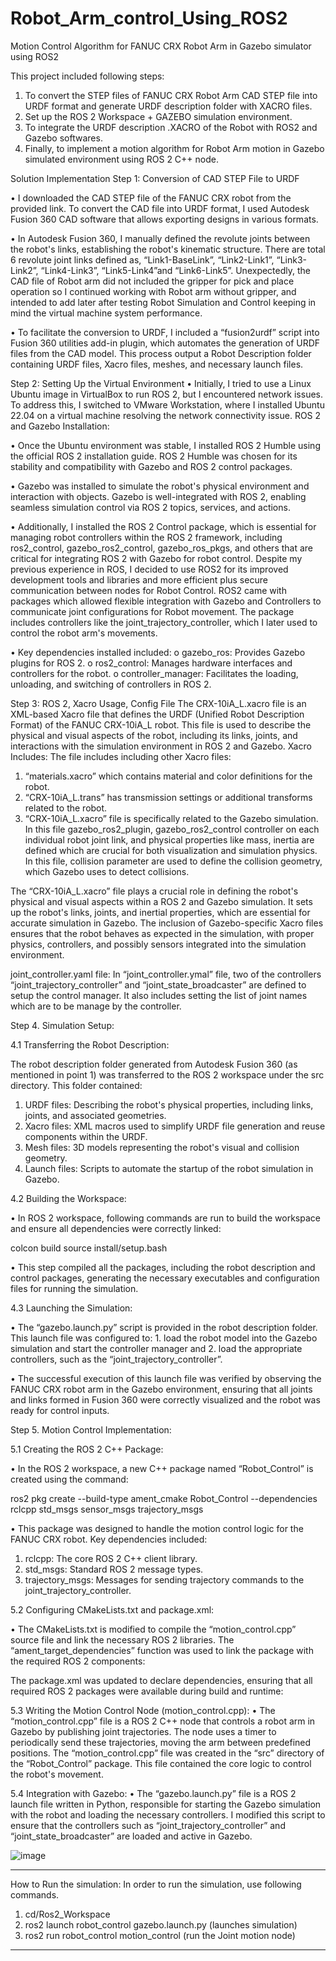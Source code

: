 # Robot_Arm_control_Using_ROS2
Motion Control Algorithm for FANUC CRX Robot Arm in Gazebo simulator using ROS2

This project included following steps: 
1. To convert the STEP files of FANUC CRX Robot Arm CAD STEP file into URDF format and generate URDF description folder with XACRO files. 
2. Set up the ROS 2 Workspace + GAZEBO simulation environment.
3. To integrate the URDF description .XACRO of the Robot with ROS2 and Gazebo softwares.
4. Finally, to implement a motion algorithm for Robot Arm motion in Gazebo simulated environment using ROS 2 C++ node.

Solution Implementation
Step 1: Conversion of CAD STEP File to URDF

• I downloaded the CAD STEP file of the FANUC CRX robot from the provided link. To convert the CAD file into URDF format, I used Autodesk Fusion 360 CAD software that allows exporting designs in various formats.

• In Autodesk Fusion 360, I manually defined the revolute joints between the robot's links, establishing the robot's kinematic structure. There are total 6 revolute joint links defined as, “Link1-BaseLink”, “Link2-Link1”, “Link3-Link2”, “Link4-Link3”, “Link5-Link4”and “Link6-Link5”. Unexpectedly, the CAD file of Robot arm did not included the gripper for pick and place operation so I continued working with Robot arm without gripper, and intended to add later after testing Robot Simulation and Control keeping in mind the virtual machine system performance.

• To facilitate the conversion to URDF, I included a “fusion2urdf” script into Fusion 360 utilities add-in plugin, which automates the generation of URDF files from the CAD model. This process output a Robot Description folder containing URDF files, Xacro files, meshes, and necessary launch files.

Step 2: Setting Up the Virtual Environment
• Initially, I tried to use a Linux Ubuntu image in VirtualBox to run ROS 2, but I encountered network issues. To address this, I switched to VMware Workstation, where I installed Ubuntu 22.04 on a virtual machine resolving the network connectivity issue.
ROS 2 and Gazebo Installation:

• Once the Ubuntu environment was stable, I installed ROS 2 Humble using the official ROS 2 installation guide. ROS 2 Humble was chosen for its stability and compatibility with Gazebo and ROS 2 control packages.

• Gazebo was installed to simulate the robot's physical environment and interaction with objects. Gazebo is well-integrated with ROS 2, enabling seamless simulation control via ROS 2 topics, services, and actions.

• Additionally, I installed the ROS 2 Control package, which is essential for managing robot controllers within the ROS 2 framework, including ros2_control, gazebo_ros2_control, gazebo_ros_pkgs, and others that are critical for integrating ROS 2 with Gazebo for robot control. Despite my previous experience in ROS, I decided to use ROS2 for its improved development tools and libraries and more efficient plus secure communication between nodes for Robot Control. ROS2 came with packages which allowed flexible integration with Gazebo and Controllers to communicate joint configurations for Robot movement. The package includes controllers like the joint_trajectory_controller, which I later used to control the robot arm's movements.

• Key dependencies installed included:
  o gazebo_ros: Provides Gazebo plugins for ROS 2.
  o ros2_control: Manages hardware interfaces and controllers for the robot.
  o controller_manager: Facilitates the loading, unloading, and switching of controllers in ROS 2.


Step 3: ROS 2, Xacro Usage, Config File
The CRX-10iA_L.xacro file is an XML-based Xacro file that defines the URDF (Unified Robot Description Format) of the FANUC CRX-10iA_L robot. This file is used to describe the physical and visual aspects of the robot, including its links, joints, and interactions with the simulation environment in ROS 2 and Gazebo. Xacro Includes:
The file includes including other Xacro files:

  1. “materials.xacro” which contains material and color definitions for the robot.
  2. “CRX-10iA_L.trans” has transmission settings or additional transforms related to the robot.
  3. “CRX-10iA_L.xacro” file is specifically related to the Gazebo simulation. In this file gazebo_ros2_plugin, gazebo_ros2_control controller on each individual robot joint link, and physical properties like mass, inertia are defined which are crucial for both visualization and simulation physics. In this file, collision parameter are used to define the collision geometry, which Gazebo uses to detect collisions.

The “CRX-10iA_L.xacro” file plays a crucial role in defining the robot's physical and visual aspects within a ROS 2 and Gazebo simulation. It sets up the robot's links, joints, and inertial properties, which are essential for accurate simulation in Gazebo. The inclusion of Gazebo-specific Xacro files ensures that the robot behaves as expected in the simulation, with proper physics, controllers, and possibly sensors integrated into the simulation environment.

joint_controller.yaml file:
In “joint_controller.ymal” file, two of the controllers “joint_trajectory_controller” and “joint_state_broadcaster” are defined to setup the control manager. It also includes setting the list of joint names which are to be manage by the controller.

Step 4. Simulation Setup:

4.1 Transferring the Robot Description:

The robot description folder generated from Autodesk Fusion 360 (as mentioned in point 1) was transferred to the ROS 2 workspace under the src directory. This folder contained:
  1. URDF files: Describing the robot's physical properties, including links, joints, and associated geometries.
  2. Xacro files: XML macros used to simplify URDF file generation and reuse components within the URDF.
  3. Mesh files: 3D models representing the robot's visual and collision geometry.
  4. Launch files: Scripts to automate the startup of the robot simulation in Gazebo.

4.2 Building the Workspace:

• In ROS 2 workspace, following commands are run to build the workspace and ensure all dependencies were correctly linked:

colcon build
source install/setup.bash

• This step compiled all the packages, including the robot description and control packages, generating the necessary executables and configuration files for running the simulation.

4.3 Launching the Simulation:

• The “gazebo.launch.py” script is provided in the robot description folder. This launch file was configured to: 
    1. load the robot model into the Gazebo simulation and start the controller manager and 
    2. load the appropriate controllers, such as the “joint_trajectory_controller”.

• The successful execution of this launch file was verified by observing the FANUC CRX robot arm in the Gazebo environment, ensuring that all joints and links formed in Fusion 360 were correctly visualized and the robot was ready for control inputs.

Step 5. Motion Control Implementation:
   
5.1 Creating the ROS 2 C++ Package:

• In the ROS 2 workspace, a new C++ package named “Robot_Control” is created using the command:

ros2 pkg create --build-type ament_cmake Robot_Control --dependencies rclcpp std_msgs sensor_msgs trajectory_msgs

• This package was designed to handle the motion control logic for the FANUC CRX robot. Key dependencies included:
  1. rclcpp: The core ROS 2 C++ client library.
  2. std_msgs: Standard ROS 2 message types.
  3. trajectory_msgs: Messages for sending trajectory commands to the joint_trajectory_controller.


5.2 Configuring CMakeLists.txt and package.xml:

• The CMakeLists.txt is modified to compile the “motion_control.cpp” source file and link the necessary ROS 2 libraries. The “ament_target_dependencies” function was used to link the package with the required ROS 2 components:

The package.xml was updated to declare dependencies, ensuring that all required ROS 2 packages were available during build and runtime:

5.3 Writing the Motion Control Node (motion_control.cpp):
• The “motion_control.cpp” file is a ROS 2 C++ node that controls a robot arm in Gazebo by publishing joint trajectories. The node uses a timer to periodically send these trajectories, moving the arm between predefined positions. The “motion_control.cpp” file was created in the “src” directory of the “Robot_Control” package. This file contained the core logic to control the robot's movement.

5.4 Integration with Gazebo:
• The “gazebo.launch.py” file is a ROS 2 launch file written in Python, responsible for starting the Gazebo simulation with the robot and loading the necessary controllers. I modified this script to ensure that the controllers such as “joint_trajectory_controller” and “joint_state_broadcaster” are loaded and active in Gazebo.

![image](https://github.com/user-attachments/assets/45308c74-66c1-439e-8e2d-dcb4c9705a61)

-----------------------------------------------------------------------------------------------------------------------------------------------------------------------------------------
How to Run the simulation:
In order to run the simulation, use following commands.
 
 1. cd/Ros2_Workspace
 2. ros2 launch robot_control gazebo.launch.py (launches simulation)
 3. ros2 run robot_control motion_control (run the Joint motion node)
-----------------------------------------------------------------------------------------------------------------------------------------------------------------------------------------



